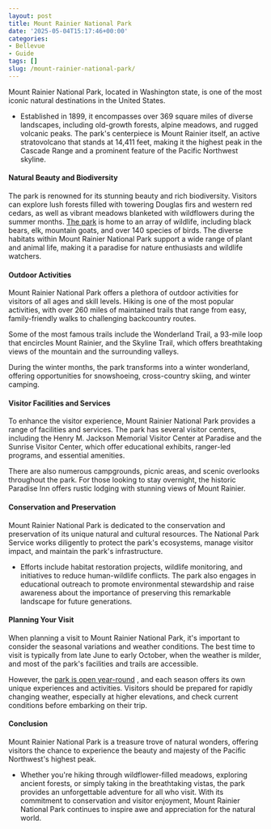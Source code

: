 ```yaml
---
layout: post
title: Mount Rainier National Park
date: '2025-05-04T15:17:46+00:00'
categories:
- Bellevue
- Guide
tags: []
slug: /mount-rainier-national-park/
---
```


Mount Rainier National Park, located in Washington state, is one of the most iconic natural destinations in the United States.
- Established in 1899, it encompasses over 369 square miles of diverse landscapes, including old-growth forests, alpine meadows, and rugged volcanic peaks.
The park's centerpiece is Mount Rainier itself, an active stratovolcano that stands at 14,411 feet, making it the highest peak in the Cascade Range and a prominent feature of the Pacific Northwest skyline.
#### Natural Beauty and Biodiversity
The park is renowned for its stunning beauty and rich biodiversity. Visitors can explore lush forests filled with towering Douglas firs and western red cedars, as well as vibrant meadows blanketed with wildflowers during the summer months.
[The park](https://www.nps.gov/mora/index.htm)
is home to an array of wildlife, including black bears, elk, mountain goats, and over 140 species of birds. The diverse habitats within Mount Rainier National Park support a wide range of plant and animal life, making it a paradise for nature enthusiasts and wildlife watchers.
#### Outdoor Activities
Mount Rainier National Park offers a plethora of outdoor activities for visitors of all ages and skill levels. Hiking is one of the most popular activities, with over 260 miles of maintained trails that range from easy, family-friendly walks to challenging backcountry routes.

Some of the most famous trails include the Wonderland Trail, a 93-mile loop that encircles Mount Rainier, and the Skyline Trail, which offers breathtaking views of the mountain and the surrounding valleys.

During the winter months, the park transforms into a winter wonderland, offering opportunities for snowshoeing, cross-country skiing, and winter camping.
#### Visitor Facilities and Services
To enhance the visitor experience, Mount Rainier National Park provides a range of facilities and services. The park has several visitor centers, including the Henry M. Jackson Memorial Visitor Center at Paradise and the Sunrise Visitor Center, which offer educational exhibits, ranger-led programs, and essential amenities.

There are also numerous campgrounds, picnic areas, and scenic overlooks throughout the park. For those looking to stay overnight, the historic Paradise Inn offers rustic lodging with stunning views of Mount Rainier.
#### Conservation and Preservation
Mount Rainier National Park is dedicated to the conservation and preservation of its unique natural and cultural resources. The National Park Service works diligently to protect the park's ecosystems, manage visitor impact, and maintain the park's infrastructure.
- Efforts include habitat restoration projects, wildlife monitoring, and initiatives to reduce human-wildlife conflicts.
The park also engages in educational outreach to promote environmental stewardship and raise awareness about the importance of preserving this remarkable landscape for future generations.
#### Planning Your Visit
When planning a visit to Mount Rainier National Park, it's important to consider the seasonal variations and weather conditions. The best time to visit is typically from late June to early October, when the weather is milder, and most of the park's facilities and trails are accessible.

However, the
[park is open year-round](https://en.wikipedia.org/wiki/Mount_Rainier_National_Park)
, and each season offers its own unique experiences and activities. Visitors should be prepared for rapidly changing weather, especially at higher elevations, and check current conditions before embarking on their trip.
#### Conclusion
Mount Rainier National Park is a treasure trove of natural wonders, offering visitors the chance to experience the beauty and majesty of the Pacific Northwest's highest peak.
- Whether you're hiking through wildflower-filled meadows, exploring ancient forests, or simply taking in the breathtaking vistas, the park provides an unforgettable adventure for all who visit.
With its commitment to conservation and visitor enjoyment, Mount Rainier National Park continues to inspire awe and appreciation for the natural world.
